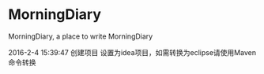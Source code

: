 # MorningDiary
MorningDiary, a place to write MorningDiary

2016-2-4 15:39:47
创建项目
设置为idea项目，如需转换为eclipse请使用Maven命令转换

